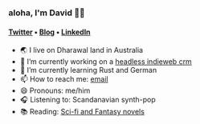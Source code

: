 ### aloha, I'm David 🥖🌹

#### [Twitter](https://twitter.com/gilame) &bull; [Blog](https://blog.avocadia.net) &bull; [LinkedIn](https://www.linkedin.com/in/edgardavid/)


- 🌏 I live on Dharawal land in Australia
- 🔭 I’m currently working on a [headless indieweb crm](https://github.com/gilmae/maat)
- 🌱 I’m currently learning Rust and German
- 📫 How to reach me: [email](mailto:me@davidedgar.me)
- 😄 Pronouns: me/him
- 🎧 Listening to: Scandanavian synth-pop
- 📚 Reading: [Sci-fi and Fantasy novels](https://www.goodreads.com/user/show/1506188-david)
<!--- ⚡ Fun fact: -->

